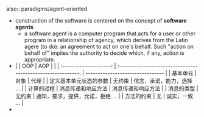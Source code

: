 also:: paradigms/agent-oriented
- construction of the software is centered on the concept of **software agents**
  - a software agent is a computer program that acts for a user or other program in a relationship of agency, which derives from the Latin agere (to do): an agreement to act on one's behalf. Such "action on behalf of" implies the authority to decide which, if any, action is appropriate.
- |                                |          OOP           |                             AOP                              |                                  |
  | :--------------------: | :----------------------------------------------------------: | -------------------------------- |
  |        基本单元        |                             对象                             | 代理                             |
  | 定义基本单元状态的参数 |                            无约束                            | 信念，承诺，能力，选择 ...       |
  |       计算的过程       | 消息传递和响应方法 | 消息传递和响应方法               |
  |       消息的类型       |                            无约束                            | 通知，要求，提供，允诺，拒绝 ... |
  |       方法的约束       |                              无                              | 诚实，一致 ...                   |
-